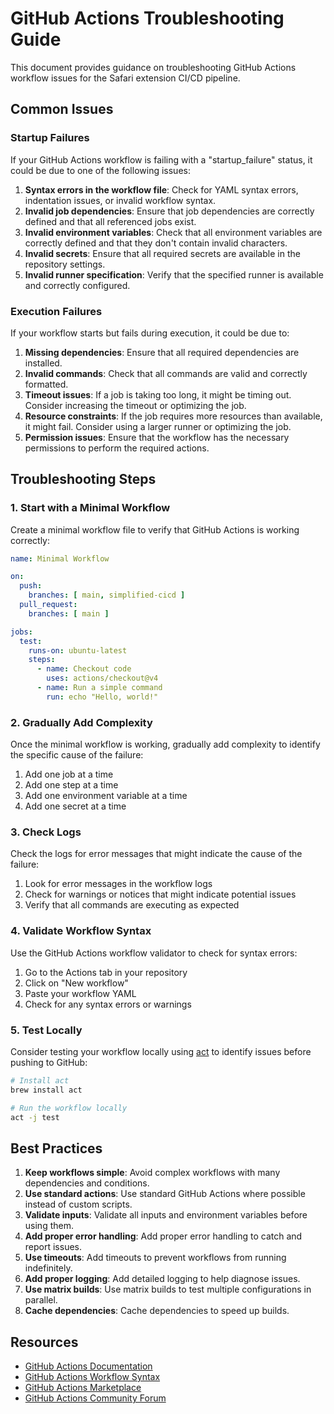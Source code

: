 # GitHub Actions Troubleshooting Guide

This document provides guidance on troubleshooting GitHub Actions workflow issues for the Safari extension CI/CD pipeline.

## Common Issues

### Startup Failures

If your GitHub Actions workflow is failing with a "startup_failure" status, it could be due to one of the following issues:

1. **Syntax errors in the workflow file**: Check for YAML syntax errors, indentation issues, or invalid workflow syntax.
2. **Invalid job dependencies**: Ensure that job dependencies are correctly defined and that all referenced jobs exist.
3. **Invalid environment variables**: Check that all environment variables are correctly defined and that they don't contain invalid characters.
4. **Invalid secrets**: Ensure that all required secrets are available in the repository settings.
5. **Invalid runner specification**: Verify that the specified runner is available and correctly configured.

### Execution Failures

If your workflow starts but fails during execution, it could be due to:

1. **Missing dependencies**: Ensure that all required dependencies are installed.
2. **Invalid commands**: Check that all commands are valid and correctly formatted.
3. **Timeout issues**: If a job is taking too long, it might be timing out. Consider increasing the timeout or optimizing the job.
4. **Resource constraints**: If the job requires more resources than available, it might fail. Consider using a larger runner or optimizing the job.
5. **Permission issues**: Ensure that the workflow has the necessary permissions to perform the required actions.

## Troubleshooting Steps

### 1. Start with a Minimal Workflow

Create a minimal workflow file to verify that GitHub Actions is working correctly:

```yaml
name: Minimal Workflow

on:
  push:
    branches: [ main, simplified-cicd ]
  pull_request:
    branches: [ main ]

jobs:
  test:
    runs-on: ubuntu-latest
    steps:
      - name: Checkout code
        uses: actions/checkout@v4
      - name: Run a simple command
        run: echo "Hello, world!"
```

### 2. Gradually Add Complexity

Once the minimal workflow is working, gradually add complexity to identify the specific cause of the failure:

1. Add one job at a time
2. Add one step at a time
3. Add one environment variable at a time
4. Add one secret at a time

### 3. Check Logs

Check the logs for error messages that might indicate the cause of the failure:

1. Look for error messages in the workflow logs
2. Check for warnings or notices that might indicate potential issues
3. Verify that all commands are executing as expected

### 4. Validate Workflow Syntax

Use the GitHub Actions workflow validator to check for syntax errors:

1. Go to the Actions tab in your repository
2. Click on "New workflow"
3. Paste your workflow YAML
4. Check for any syntax errors or warnings

### 5. Test Locally

Consider testing your workflow locally using [act](https://github.com/nektos/act) to identify issues before pushing to GitHub:

```bash
# Install act
brew install act

# Run the workflow locally
act -j test
```

## Best Practices

1. **Keep workflows simple**: Avoid complex workflows with many dependencies and conditions.
2. **Use standard actions**: Use standard GitHub Actions where possible instead of custom scripts.
3. **Validate inputs**: Validate all inputs and environment variables before using them.
4. **Add proper error handling**: Add proper error handling to catch and report issues.
5. **Use timeouts**: Add timeouts to prevent workflows from running indefinitely.
6. **Add proper logging**: Add detailed logging to help diagnose issues.
7. **Use matrix builds**: Use matrix builds to test multiple configurations in parallel.
8. **Cache dependencies**: Cache dependencies to speed up builds.

## Resources

- [GitHub Actions Documentation](https://docs.github.com/en/actions)
- [GitHub Actions Workflow Syntax](https://docs.github.com/en/actions/reference/workflow-syntax-for-github-actions)
- [GitHub Actions Marketplace](https://github.com/marketplace?type=actions)
- [GitHub Actions Community Forum](https://github.community/c/actions/41)